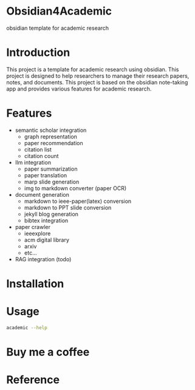 # Obsidian4Academic

obsidian template for academic research

# Introduction

This project is a template for academic research using obsidian. This project is designed to help researchers to manage their research papers, notes, and documents. This project is based on the obsidian note-taking app and provides various features for academic research.


# Features

- semantic scholar integration
  - graph representation
  - paper recommendation
  - citation list
  - citation count
- llm integration
  - paper summarization
  - paper translation
  - marp slide generation
  - img to markdown converter (paper OCR)
- document generation
  - markdown to ieee-paper(latex) conversion
  - markdown to PPT slide conversion
  - jekyll blog generation
  - bibtex integration
- paper crawler
  - ieeexplore
  - acm digital library
  - arxiv
  - etc...
- RAG integration (todo)

# Installation 




# Usage

```bash
academic --help
```


# Buy me a coffee


# Reference






